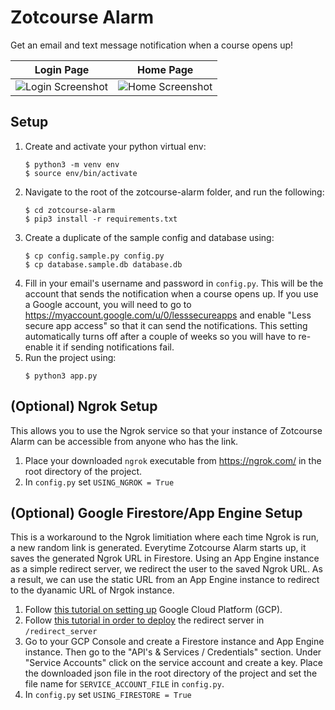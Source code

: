 # Zotcourse Alarm

Get an email and text message notification when a course opens up!

Login Page            |  Home Page
:-------------------------:|:-------------------------:
![Login Screenshot](https://imgur.com/ILFXNEy.png) |  ![Home Screenshot](https://i.imgur.com/zQkxKan.png)

## Setup

1. Create and activate your python virtual env:
    ```
    $ python3 -m venv env
    $ source env/bin/activate
    ```
2. Navigate to the root of the zotcourse-alarm folder, and run the following:
    ```
    $ cd zotcourse-alarm
    $ pip3 install -r requirements.txt
    ```
3. Create a duplicate of the sample config and database using:
    ```
    $ cp config.sample.py config.py
    $ cp database.sample.db database.db
    ```
4. Fill in your email's username and password in `config.py`. This will be the account that sends the notification when a course opens up. If you use a Google account, you will need to go to https://myaccount.google.com/u/0/lesssecureapps and enable "Less secure app access" so that it can send the notifications. This setting automatically turns off after a couple of weeks so you will have to re-enable it if sending notifications fail.
5. Run the project using:
    ```
    $ python3 app.py
    ```

## (Optional) Ngrok Setup
This allows you to use the Ngrok service so that your instance of Zotcourse Alarm can be accessible from anyone who has the link.
1. Place your downloaded `ngrok` executable from https://ngrok.com/ in the root directory of the project.
2. In `config.py` set `USING_NGROK = True`

## (Optional) Google Firestore/App Engine Setup
This is a workaround to the Ngrok limitiation where each time Ngrok is run, a new random link is generated. Everytime Zotcourse Alarm starts up, it saves the generated Ngrok URL in Firestore. Using an App Engine instance as a simple redirect server, we redirect the user to the saved Ngrok URL. As a result, we can use the static URL from an App Engine instance to redirect to the dyanamic URL of Nrgok instance.
1. Follow [this tutorial on setting up](https://cloud.google.com/appengine/docs/standard/python3/quickstart) Google Cloud Platform (GCP).
2. Follow [this tutorial in order to deploy](https://cloud.google.com/appengine/docs/standard/python3/quickstart) the redirect server in `/redirect_server`
3. Go to your GCP Console and create a Firestore instance and App Engine instance. Then go to the "API's & Services / Credentials" section. Under "Service Accounts" click on the service account and create a key. Place the downloaded json file in the root directory of the project and set the file name for `SERVICE_ACCOUNT_FILE` in `config.py`.
4. In `config.py` set `USING_FIRESTORE = True`
